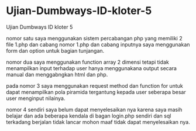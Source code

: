 # Ujian-Dumbways-ID-kloter-5
Ujian Dumbways ID kloter 5

nomor satu saya menggunakan sistem percabangan php yang memiliki 2 file 1.php dan cabang nomor 1.php
dan cabang inputnya saya menggunakan form dan option untuk bagian tunjangan.

nomor dua saya menggunakan function array 2 dimensi tetapi tidak menampilkan input terhadap user
hanya menggunakana output secara manual dan menggabngkan html dan php.

pada nomor 3 saya menggunakan request method dan function for untuk dapat menampilkan 
pola piramida tergantung kepada user seberapa besar user menginput nilainya.

nomor 4 sendiri saya belum dapat menyelesaikan nya karena saya masih belajar dan ada beberapa kendala
di bagan login.php sendiri dan sql terkadang berjalan tidak lancar mohon maaf tidak dapat  menyelesaikan nya.
